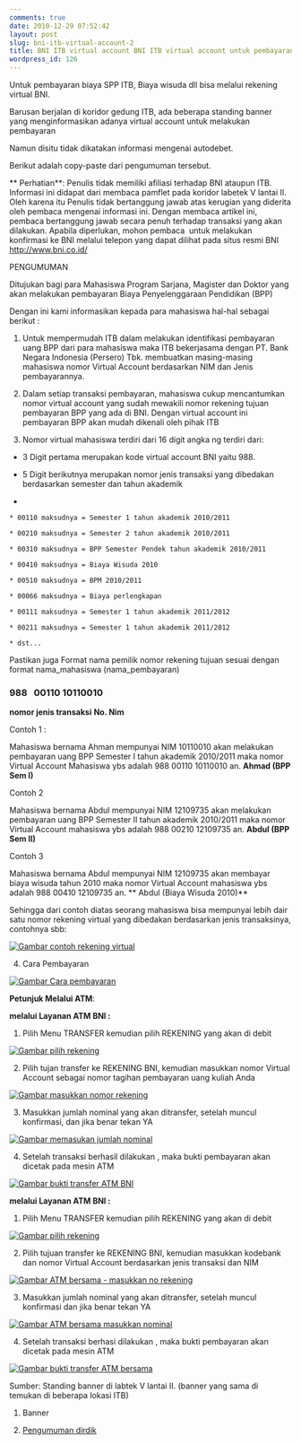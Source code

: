 ```yaml
---
comments: true
date: 2010-12-29 07:52:42
layout: post
slug: bni-itb-virtual-account-2
title: BNI ITB virtual account BNI ITB virtual account untuk pembayaran SPP dll
wordpress_id: 126
---
```


Untuk pembayaran biaya SPP ITB, Biaya wisuda dll bisa melalui rekening virtual BNI.

Barusan berjalan di koridor gedung ITB, ada beberapa standing banner yang menginformasikan adanya virtual account untuk melakukan pembayaran

Namun disitu tidak dikatakan informasi mengenai autodebet.

Berikut adalah copy-paste dari pengumuman tersebut.

** Perhatian**: Penulis tidak memiliki afiliasi terhadap BNI ataupun ITB. Informasi ini didapat dari membaca pamflet pada koridor labetek V lantai II. Oleh karena itu Penulis tidak bertanggung jawab atas kerugian yang diderita oleh pembaca mengenai informasi ini. Dengan membaca artikel ini, pembaca bertanggung jawab secara penuh terhadap transaksi yang akan dilakukan. Apabila diperlukan, mohon pembaca  untuk melakukan konfirmasi ke BNI melalui telepon yang dapat dilihat pada situs resmi BNI http://www.bni.co.id/

PENGUMUMAN

Ditujukan bagi para Mahasiswa Program Sarjana, Magister dan Doktor  yang akan melakukan pembayaran Biaya Penyelenggaraan Pendidikan (BPP)

Dengan ini kami informasikan kepada para mahasiswa hal-hal sebagai berikut :

1. Untuk mempermudah ITB dalam melakukan identifikasi pembayaran uang  BPP dari para mahasiswa maka ITB bekerjasama dengan PT. Bank Negara  Indonesia (Persero) Tbk. membuatkan masing-masing mahasiswa nomor  Virtual Account berdasarkan NIM dan Jenis pembayarannya.

2. Dalam setiap transaksi pembayaran, mahasiswa cukup mencantumkan  nomor virtual account yang sudah mewakili nomor rekening tujuan  pembayaran BPP yang ada di BNI. Dengan virtual account ini pembayaran  BPP akan mudah dikenali oleh pihak ITB

3. Nomor virtual mahasiswa terdiri dari 16 digit angka ng terdiri dari:

  * 3 Digit pertama merupakan kode virtual account BNI yaitu 988.


  * 5 Digit berikutnya merupakan nomor jenis transaksi yang dibedakan berdasarkan semester dan tahun akademik

  * 

    * 00110 maksudnya = Semester 1 tahun akademik 2010/2011

    * 00210 maksudnya = Semester 2 tahun akademik 2010/2011

    * 00310 maksudnya = BPP Semester Pendek tahun akademik 2010/2011

    * 00410 maksudnya = Biaya Wisuda 2010

    * 00510 maksudnya = BPM 2010/2011

    * 00066 maksudnya = Biaya perlengkapan

    * 00111 maksudnya = Semester 1 tahun akademik 2011/2012

    * 00211 maksudnya = Semester 1 tahun akademik 2011/2012

    * dst...

Pastikan juga Format nama pemilik nomor rekening tujuan sesuai dengan format nama_mahasiswa (nama_pembayaran)

### **988   00110** 10110010

**nomor jenis transaksi** **No. Nim**

Contoh 1 :

Mahasiswa bernama Ahman mempunyai NIM 10110010 akan melakukan pembayaran  uang BPP Semester I tahun akademik 2010/2011 maka nomor Virtual Account  Mahasiswa ybs adalah 988 00110 10110010 an. **Ahmad (BPP Sem I)**

Contoh 2

Mahasiswa bernama Abdul mempunyai NIM 12109735 akan melakukan pembayaran  uang BPP Semester II tahun akademik 2010/2011 maka nomor Virtual  Account mahasiswa ybs adalah 988 00210 12109735 an. **Abdul (BPP Sem II)**

Contoh 3

Mahasiswa bernama Abdul mempunyai NIM 12109735 akan membayar biaya  wisuda tahun 2010 maka nomor Virtual Account mahasiswa ybs adalah 988  00410 12109735 an. ** Abdul (Biaya Wisuda 2010)**

Sehingga dari contoh diatas seorang mahasiswa bisa mempunyai lebih  dair satu nomor rekening virtual yang dibedakan berdasarkan jenis  transaksinya, contohnya sbb:

[![Gambar contoh rekening virtual](http://ahmy.yulrizka.com/images/2010-12-29-bni-itb-virtual-account-2/Screen-shot-2010-12-29-at-2.47.59-PM.png)](http://ahmy.yulrizka.com/images/2010-12-29-bni-itb-virtual-account-2/Screen-shot-2010-12-29-at-2.47.59-PM.png)

4. Cara Pembayaran

[![Gambar Cara pembayaran](http://ahmy.yulrizka.com/images/2010-12-29-bni-itb-virtual-account-2/Screen-shot-2010-12-29-at-12.40.13-PM.png)](http://ahmy.yulrizka.com/images/2010-12-29-bni-itb-virtual-account-2/Screen-shot-2010-12-29-at-12.40.13-PM.png)

**Petunjuk Melalui ATM**:

**melalui Layanan ATM BNI :**

1. Pilih Menu TRANSFER kemudian pilih REKENING yang akan di debit

[![Gambar pilih rekening](http://ahmy.yulrizka.com/images/2010-12-29-bni-itb-virtual-account-2/Screen-shot-2010-12-29-at-12.53.58-PM1.png)](http://ahmy.yulrizka.com/images/2010-12-29-bni-itb-virtual-account-2/Screen-shot-2010-12-29-at-12.53.58-PM1.png)


2. Pilih tujan transfer ke REKENING BNI, kemudian masukkan nomor Virtual Account sebagai nomor tagihan pembayaran uang kuliah Anda

[![Gambar masukkan nomor rekening](http://ahmy.yulrizka.com/images/2010-12-29-bni-itb-virtual-account-2/Screen-shot-2010-12-29-at-1.09.27-PM.png)](http://ahmy.yulrizka.com/images/2010-12-29-bni-itb-virtual-account-2/Screen-shot-2010-12-29-at-1.09.27-PM.png)

3. Masukkan jumlah nominal yang akan ditransfer, setelah muncul konfirmasi, dan jika benar tekan YA

[![Gambar memasukan jumlah nominal](http://ahmy.yulrizka.com/images/2010-12-29-bni-itb-virtual-account-2/Screen-shot-2010-12-29-at-1.01.37-PM.png)](http://ahmy.yulrizka.com/images/2010-12-29-bni-itb-virtual-account-2/Screen-shot-2010-12-29-at-1.01.37-PM.png)

4. Setelah transaksi berhasil dilakukan , maka bukti pembayaran akan dicetak pada mesin ATM

[![Gambar bukti transfer ATM BNI](http://ahmy.yulrizka.com/images/2010-12-29-bni-itb-virtual-account-2/Screen-shot-2010-12-29-at-2.27.30-PM.png)](http://ahmy.yulrizka.com/images/2010-12-29-bni-itb-virtual-account-2/Screen-shot-2010-12-29-at-2.27.30-PM.png)

**melalui Layanan ATM BNI :**

1. Pilih Menu TRANSFER kemudian pilih REKENING yang akan di debit

[![Gambar pilih rekening](http://ahmy.yulrizka.com/images/2010-12-29-bni-itb-virtual-account-2/Screen-shot-2010-12-29-at-12.53.58-PM1.png)](http://ahmy.yulrizka.com/images/2010-12-29-bni-itb-virtual-account-2/Screen-shot-2010-12-29-at-12.53.58-PM1.png)

2. Pilih tujuan transfer ke REKENING BNI, kemudian masukkan kodebank dan nomor Virtual Account berdasarkan jenis transaksi dan NIM

[![Gambar ATM bersama - masukkan no rekening](http://ahmy.yulrizka.com/images/2010-12-29-bni-itb-virtual-account-2/Screen-shot-2010-12-29-at-2.20.52-PM.png)](http://ahmy.yulrizka.com/images/2010-12-29-bni-itb-virtual-account-2/Screen-shot-2010-12-29-at-2.20.52-PM.png)

3. Masukkan jumlah nominal yang akan ditransfer, setelah muncul konfirmasi dan jika benar tekan YA

[![Gambar ATM bersama masukkan nominal](http://ahmy.yulrizka.com/images/2010-12-29-bni-itb-virtual-account-2/Screen-shot-2010-12-29-at-1.37.47-PM.png)](http://ahmy.yulrizka.com/images/2010-12-29-bni-itb-virtual-account-2/Screen-shot-2010-12-29-at-1.37.47-PM.png)

4. Setelah transaksi berhasi dilakukan , maka bukti pembayaran akan dicetak pada mesin ATM

[![Gambar bukti transfer ATM bersama](http://ahmy.yulrizka.com/images/2010-12-29-bni-itb-virtual-account-2/Screen-shot-2010-12-29-at-2.27.41-PM.png)](http://ahmy.yulrizka.com/images/2010-12-29-bni-itb-virtual-account-2/Screen-shot-2010-12-29-at-2.27.41-PM.png)

Sumber: Standing banner di labtek V lantai II. (banner yang sama di temukan di beberapa lokasi ITB)

  1. Banner 

  2. [Pengumuman dirdik](http://ditkeu.itb.ac.id/files/web/2fe5a2_Peng%20BPP%20SEM%20II%2020102011.pdf)